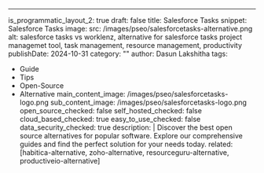 ---
is_programmatic_layout_2: true
draft: false
title: Salesforce Tasks
snippet: Salesforce Tasks
image:
  src: /images/pseo/salesforcetasks-alternative.png
  alt: salesforce tasks vs worklenz, alternative for salesforce tasks project managemet tool, task management, resource management, productivity
publishDate: 2024-10-31
category: ""
author: Dasun Lakshitha
tags:
  - Guide
  - Tips
  - Open-Source
  - Alternative
main_content_image: /images/pseo/salesforcetasks-logo.png
sub_content_image: /images/pseo/salesforcetasks-logo.png
open_source_checked: false
self_hosted_checked: false
cloud_based_checked: true
easy_to_use_checked: false
data_security_checked: true
description: |
   Discover the best open source alternatives for popular software. Explore our comprehensive guides and find the perfect solution for your needs today.
related: [habitica-alternative, zoho-alternative, resourceguru-alternative, productiveio-alternative]